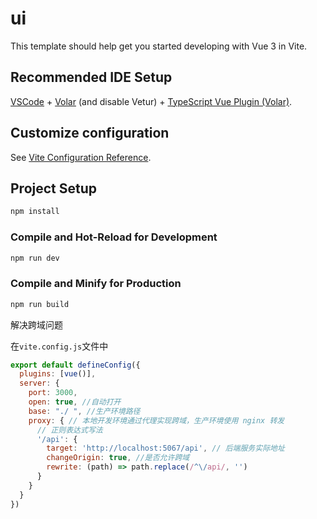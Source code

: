 # ui

This template should help get you started developing with Vue 3 in Vite.

## Recommended IDE Setup

[VSCode](https://code.visualstudio.com/) + [Volar](https://marketplace.visualstudio.com/items?itemName=Vue.volar) (and disable Vetur) + [TypeScript Vue Plugin (Volar)](https://marketplace.visualstudio.com/items?itemName=Vue.vscode-typescript-vue-plugin).

## Customize configuration

See [Vite Configuration Reference](https://vitejs.dev/config/).

## Project Setup

```sh
npm install
```

### Compile and Hot-Reload for Development

```sh
npm run dev
```

### Compile and Minify for Production

```sh
npm run build
```
解决跨域问题

在`vite.config.js`文件中
```js
export default defineConfig({
  plugins: [vue()],
  server: {
    port: 3000,
    open: true, //自动打开
    base: "./ ", //生产环境路径
    proxy: { // 本地开发环境通过代理实现跨域，生产环境使用 nginx 转发
      // 正则表达式写法
      '/api': {
        target: 'http://localhost:5067/api', // 后端服务实际地址
        changeOrigin: true, //是否允许跨域
        rewrite: (path) => path.replace(/^\/api/, '')
      }
    }
  }
})
```